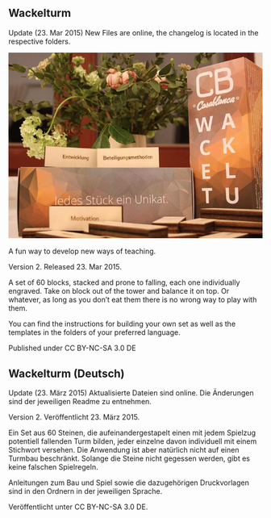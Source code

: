 Wackelturm
----------

Update (23. Mar 2015)
New Files are online, the changelog is located in the respective folders.

![Wackelturm](https://raw.githubusercontent.com/edgar-b/Wackelturm/master/img/header.jpg)

A fun way to develop new ways of teaching.

Version 2. Released 23. Mar 2015.

A set of 60 blocks, stacked and prone to falling, each one individually engraved. Take on block out of the tower and balance it on top. Or whatever, as long as you don’t eat them there is no wrong way to play with them.

You can find the instructions for building your own set as well as the templates in the folders of your preferred language.

Published under CC BY-NC-SA 3.0 DE

Wackelturm (Deutsch)
--------------------

Update (23. März 2015)
Aktualisierte Dateien sind online. Die Änderungen sind der jeweiligen Readme zu entnehmen.

Version 2. Veröffentlicht 23. März 2015.

Ein Set aus 60 Steinen, die aufeinandergestapelt einen mit jedem Spielzug potentiell fallenden Turm bilden, jeder einzelne davon individuell mit einem Stichwort versehen. Die Anwendung ist aber natürlich nicht auf einen Turmbau beschränkt. Solange die Steine nicht gegessen werden, gibt es keine falschen Spielregeln.

Anleitungen zum Bau und Spiel sowie die dazugehörigen Druckvorlagen sind in den Ordnern in der jeweiligen Sprache.

Veröffentlicht unter CC BY-NC-SA 3.0 DE.
